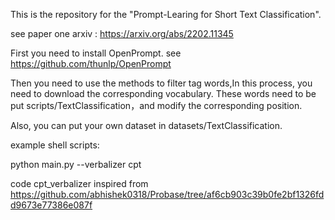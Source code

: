 This is the repository for the "Prompt-Learing for Short Text Classification".

see paper one arxiv : https://arxiv.org/abs/2202.11345

First you need to install OpenPrompt.
see https://github.com/thunlp/OpenPrompt

Then you need to use the methods to filter tag words,In this process, you need to download the corresponding vocabulary.
These words need to be put scripts/TextClassification，and modify the corresponding position.

Also, you can put your own dataset in datasets/TextClassification.

example shell scripts:

python main.py  --verbalizer cpt


code cpt_verbalizer inspired from https://github.com/abhishek0318/Probase/tree/af6cb903c39b0fe2bf1326fdd9673e77386e087f
